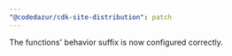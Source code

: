 ```yaml
---
"@codedazur/cdk-site-distribution": patch
---
```


The functions' behavior suffix is now configured correctly.
